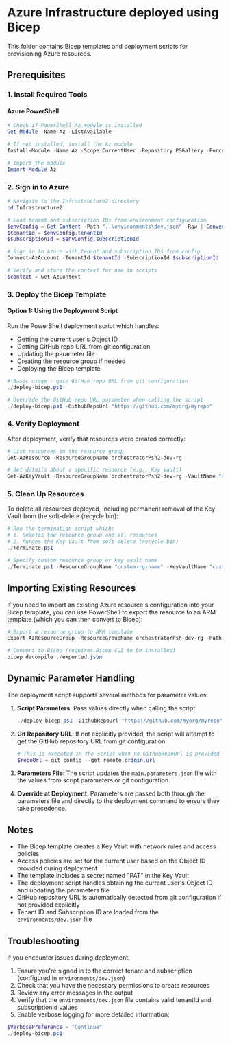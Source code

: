 # Azure Infrastructure deployed using Bicep

This folder contains Bicep templates and deployment scripts for provisioning Azure resources. 

## Prerequisites

### 1. **Install Required Tools**

#### Azure PowerShell
```powershell
# Check if PowerShell Az module is installed
Get-Module -Name Az -ListAvailable

# If not installed, install the Az module
Install-Module -Name Az -Scope CurrentUser -Repository PSGallery -Force

# Import the module
Import-Module Az
```

### 2. **Sign in to Azure**

```powershell
# Navigate to the Infrastructure2 directory
cd Infrastructure2

# Load tenant and subscription IDs from environment configuration
$envConfig = Get-Content -Path "..\environments\dev.json" -Raw | ConvertFrom-Json
$tenantId = $envConfig.tenantId
$subscriptionId = $envConfig.subscriptionId

# Sign in to Azure with tenant and subscription IDs from config
Connect-AzAccount -TenantId $tenantId -SubscriptionId $subscriptionId

# Verify and store the context for use in scripts
$context = Get-AzContext
```

### 3. **Deploy the Bicep Template**

#### Option 1: Using the Deployment Script

Run the PowerShell deployment script which handles:
- Getting the current user's Object ID
- Getting GitHub repo URL from git configuration
- Updating the parameter file
- Creating the resource group if needed
- Deploying the Bicep template

```powershell
# Basic usage - gets GitHub repo URL from git configuration
./deploy-bicep.ps1

# Override the GitHub repo URL parameter when calling the script
./deploy-bicep.ps1 -GithubRepoUrl "https://github.com/myorg/myrepo"
```


### 4. **Verify Deployment**

After deployment, verify that resources were created correctly:

```powershell
# List resources in the resource group
Get-AzResource -ResourceGroupName orchestratorPsh2-dev-rg

# Get details about a specific resource (e.g., Key Vault)
Get-AzKeyVault -ResourceGroupName orchestratorPsh2-dev-rg -VaultName "orchestrator2psh2-kv"
```

### 5. **Clean Up Resources**

To delete all resources deployed, including permanent removal of the Key Vault from the soft-delete (recycle bin):

```powershell
# Run the termination script which:
# 1. Deletes the resource group and all resources
# 2. Purges the Key Vault from soft-delete (recycle bin)
./Terminate.ps1

# Specify custom resource group or key vault name
./Terminate.ps1 -ResourceGroupName "custom-rg-name" -KeyVaultName "custom-kv-name"
```

## Importing Existing Resources

If you need to import an existing Azure resource's configuration into your Bicep template, you can use PowerShell to export the resource to an ARM template (which you can then convert to Bicep):

```powershell
# Export a resource group to ARM template
Export-AzResourceGroup -ResourceGroupName orchestratorPsh-dev-rg -Path ./exported.json -IncludeParameterDefaultValue

# Convert to Bicep (requires Bicep CLI to be installed)
bicep decompile ./exported.json
```

## Dynamic Parameter Handling

The deployment script supports several methods for parameter values:

1. **Script Parameters**: Pass values directly when calling the script:
   ```powershell
   ./deploy-bicep.ps1 -GithubRepoUrl "https://github.com/myorg/myrepo"
   ```

2. **Git Repository URL**: If not explicitly provided, the script will attempt to get the GitHub repository URL from git configuration:
   ```powershell
   # This is executed in the script when no GithubRepoUrl is provided
   $repoUrl = git config --get remote.origin.url
   ```

3. **Parameters File**: The script updates the `main.parameters.json` file with the values from script parameters or git configuration.

4. **Override at Deployment**: Parameters are passed both through the parameters file and directly to the deployment command to ensure they take precedence.

## Notes

- The Bicep template creates a Key Vault with network rules and access policies
- Access policies are set for the current user based on the Object ID provided during deployment
- The template includes a secret named "PAT" in the Key Vault
- The deployment script handles obtaining the current user's Object ID and updating the parameters file
- GitHub repository URL is automatically detected from git configuration if not provided explicitly
- Tenant ID and Subscription ID are loaded from the `environments/dev.json` file

## Troubleshooting

If you encounter issues during deployment:

1. Ensure you're signed in to the correct tenant and subscription (configured in `environments/dev.json`)
2. Check that you have the necessary permissions to create resources
3. Review any error messages in the output
4. Verify that the `environments/dev.json` file contains valid tenantId and subscriptionId values
5. Enable verbose logging for more detailed information:

```powershell
$VerbosePreference = "Continue"
./deploy-bicep.ps1
```
